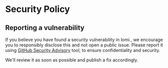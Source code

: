 # Security Policy

## Reporting a vulnerability

If you believe you have found a security vulnerability in lomi., we encourage you to responsibly disclose this and not open a public issue. Please report it using [GitHub Security Advisory](https://github.com/lomiafrica/lomi./security/advisories/new) tool, to ensure confidentiality and security.

We'll review it as soon as possible and publish a fix accordingly.